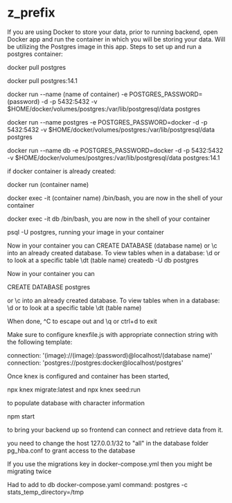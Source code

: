 # z_prefix

If you are using Docker to store your data, prior to running backend, open Docker app and run the container in which you will be storing your data. Will be utilizing the Postgres image in this app. Steps to set up and run a postgres container:

docker pull postgres
<!-- fails unless I upgrade to postgres 15.2 -->

docker pull postgres:14.1
<!-- success, installs v 14.1 -->

docker run --name (name of container) -e POSTGRES_PASSWORD=(password) -d -p 5432:5432 -v $HOME/docker/volumes/postgres:/var/lib/postgresql/data postgres

docker run --name postgres -e POSTGRES_PASSWORD=docker -d -p 5432:5432 -v $HOME/docker/volumes/postgres:/var/lib/postgresql/data postgres

docker run --name db -e POSTGRES_PASSWORD=docker -d -p 5432:5432 -v $HOME/docker/volumes/postgres:/var/lib/postgresql/data postgres:14.1
<!-- success -->

if docker container is already created: 

docker run (container name)

docker exec -it (container name) /bin/bash, you are now in the shell of your container

docker exec -it db /bin/bash, you are now in the shell of your container
<!-- success -->

psql -U postgres, running your image in your container
<!-- success -->

Now in your container you can CREATE DATABASE (database name) or \c into an already created database. To view tables when in a database: \d or to look at a specific table \dt (table name)
createdb -U db postgres

Now in your container you can 

CREATE DATABASE postgres
<!-- success -->

<!-- DROP TABLE users_table; -->
<!-- DROP DATABASE postgres; -->

 or \c into an already created database. To view tables when in a database: \d or to look at a specific table \dt (table name)
<!-- success -->

When done, ^C to escape out and \q or ctrl+d to exit

Make sure to configure knexfile.js with appropriate connection string with the following template: 

connection: '(image)://(image):(password)@localhost/(database name)'
connection: 'postgres://postgres:docker@localhost/postgres'

Once knex is configured and container has been started, 

npx knex migrate:latest and npx knex seed:run 
<!-- success, after I renamed 'users' to 'users_table' because its a reserved word -->

to populate database with character information

npm start 

to bring your backend up so frontend can connect and retrieve data from it.

you need to change the host 127.0.0.1/32 to "all"  in the database folder pg_hba.conf to grant access to the database

If you use the migrations key in docker-compose.yml then you might be migrating twice

Had to add to db docker-compose.yaml     command: postgres -c stats_temp_directory=/tmp

